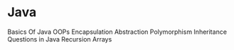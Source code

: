 # Java
Basics Of Java OOPs
Encapsulation
Abstraction
Polymorphism
Inheritance
Questions in Java
Recursion
Arrays
